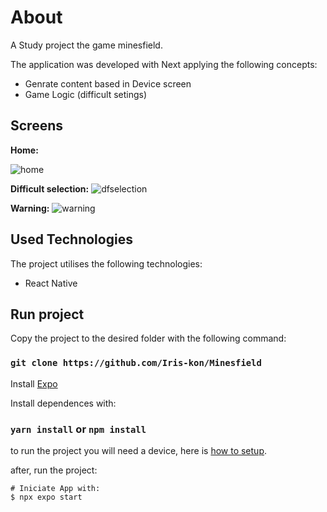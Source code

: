 # About

A Study project the game minesfield.

The application was developed with Next applying the following concepts:
<ul>
  <li>Genrate content based in Device screen</li>
  <li>Game Logic (difficult setings)</li> 
</ul>

## Screens

<b>Home:</b>

![home](https://github.com/Iris-kon/Minesfield/blob/main/assets/design/minesfield-home.jpg)

<b>Difficult selection:</b>
![dfselection](https://github.com/Iris-kon/Minesfield/blob/main/assets/design/minesfield-dfselection.jpg)

<b>Warning:</b>
![warning](https://github.com/Iris-kon/Minesfield/blob/main/assets/design/minesfield-warning.jpg)


## Used Technologies
The project utilises the following technologies:
<ul>
  <li>React Native</li>
</ul>

## Run project
Copy the project to the desired folder with the following command:

### `git clone https://github.com/Iris-kon/Minesfield`

Install [Expo](https://docs.expo.dev/get-started/installation/)

Install dependences with:

### `yarn install` or `npm install`

to run the project you will need a device, here is [how to setup](https://reactnative.dev/docs/running-on-device).

after, run the project:

```
# Iniciate App with:
$ npx expo start
```

